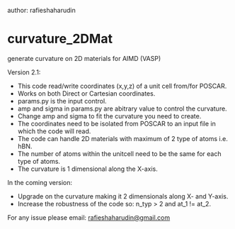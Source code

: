 author: rafieshaharudin

# curvature_2DMat
generate curvature on 2D materials for AIMD (VASP)

Version 2.1:
  - This code read/write coordinates (x,y,z) of a unit cell from/for POSCAR.
  - Works on both Direct or Cartesian coordinates.
  - params.py is the input control.
  - amp and sigma in params.py are abitrary value to control the curvature.
  - Change amp and sigma to fit the curvature you need to create.
  - The coordinates need to be isolated from POSCAR to an input file in which the code will read.
  - The code can handle 2D materials with maximum of 2 type of atoms i.e. hBN.
  - The number of atoms within the unitcell need to be the same for each type of atoms.
  - The curvature is 1 dimensional along the X-axis.

In the coming version:
  - Upgrade on the curvature making it 2 dimensionals along X- and Y-axis.
  - Increase the robustness of the code so: n_typ > 2 and at_1 != at_2.

For any issue please email:
rafieshaharudin@gmail.com
